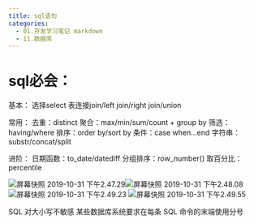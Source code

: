 ```yaml
---
title: sql语句
categories:
  - 01.开发学习笔记 markdown
  - 11.数据库
---
```


# sql必会：
基本：
选择select
表连接join/left join/right join/union

常用：
去重：distinct
聚合：max/min/sum/count + group by
筛选：having/where
排序：order by/sort by
条件：case when...end
字符串：substr/concat/split

进阶：
日期函数：to_date/datediff
分组排序：row_number()
取百分比：percentile

![屏幕快照 2019-10-31 下午2.47.29](http://md.summeres.site/note/%E5%B1%8F%E5%B9%95%E5%BF%AB%E7%85%A7%202019-10-31%20%E4%B8%8B%E5%8D%882.47.29.png)![屏幕快照 2019-10-31 下午2.48.08](http://md.summeres.site/note/%E5%B1%8F%E5%B9%95%E5%BF%AB%E7%85%A7%202019-10-31%20%E4%B8%8B%E5%8D%882.48.08.png)
![屏幕快照 2019-10-31 下午2.49.23](http://md.summeres.site/note/%E5%B1%8F%E5%B9%95%E5%BF%AB%E7%85%A7%202019-10-31%20%E4%B8%8B%E5%8D%882.49.23.png)
![屏幕快照 2019-10-31 下午2.49.55](http://md.summeres.site/note/%E5%B1%8F%E5%B9%95%E5%BF%AB%E7%85%A7%202019-10-31%20%E4%B8%8B%E5%8D%882.49.55.png)

SQL 对大小写不敏感
某些数据库系统要求在每条 SQL 命令的末端使用分号
